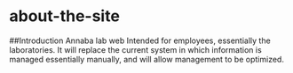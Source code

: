 # about-the-site

##Introduction 
Annaba lab web  Intended for employees, essentially the laboratories. It will replace the current system in which information is managed essentially manually, and will allow management to be optimized.

